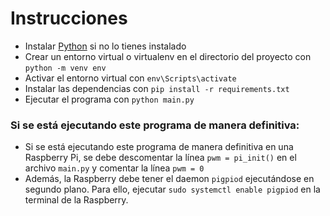 # Instrucciones
- Instalar [Python](https://www.python.org/downloads/) si no lo tienes instalado
- Crear un entorno virtual o virtualenv en el directorio del proyecto con  `python -m venv env`
- Activar el entorno virtual con `env\Scripts\activate`
- Instalar las dependencias con `pip install -r requirements.txt`
- Ejecutar el programa con `python main.py`

### Si se está ejecutando este programa de manera definitiva:
- Si se está ejecutando este programa de manera definitiva en una Raspberry Pi, se debe descomentar la línea `pwm = pi_init()` en el archivo `main.py` y comentar la línea `pwm = 0`
- Además, la Raspberry debe tener el daemon `pigpiod` ejecutándose en segundo plano. Para ello, ejecutar `sudo systemctl enable pigpiod` en la terminal de la Raspberry.